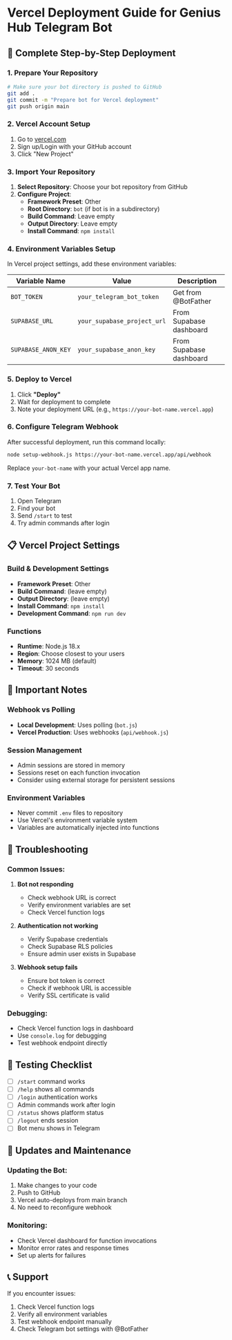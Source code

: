 # Vercel Deployment Guide for Genius Hub Telegram Bot

## 🚀 Complete Step-by-Step Deployment

### 1. **Prepare Your Repository**
```bash
# Make sure your bot directory is pushed to GitHub
git add .
git commit -m "Prepare bot for Vercel deployment"
git push origin main
```

### 2. **Vercel Account Setup**
1. Go to [vercel.com](https://vercel.com)
2. Sign up/Login with your GitHub account
3. Click "New Project"

### 3. **Import Your Repository**
1. **Select Repository**: Choose your bot repository from GitHub
2. **Configure Project**:
   - **Framework Preset**: Other
   - **Root Directory**: `bot` (if bot is in a subdirectory)
   - **Build Command**: Leave empty
   - **Output Directory**: Leave empty
   - **Install Command**: `npm install`

### 4. **Environment Variables Setup**
In Vercel project settings, add these environment variables:

| Variable Name | Value | Description |
|---------------|-------|-------------|
| `BOT_TOKEN` | `your_telegram_bot_token` | Get from @BotFather |
| `SUPABASE_URL` | `your_supabase_project_url` | From Supabase dashboard |
| `SUPABASE_ANON_KEY` | `your_supabase_anon_key` | From Supabase dashboard |

### 5. **Deploy to Vercel**
1. Click **"Deploy"**
2. Wait for deployment to complete
3. Note your deployment URL (e.g., `https://your-bot-name.vercel.app`)

### 6. **Configure Telegram Webhook**
After successful deployment, run this command locally:

```bash
node setup-webhook.js https://your-bot-name.vercel.app/api/webhook
```

Replace `your-bot-name` with your actual Vercel app name.

### 7. **Test Your Bot**
1. Open Telegram
2. Find your bot
3. Send `/start` to test
4. Try admin commands after login

## 📋 Vercel Project Settings

### Build & Development Settings
- **Framework Preset**: Other
- **Build Command**: (leave empty)
- **Output Directory**: (leave empty)
- **Install Command**: `npm install`
- **Development Command**: `npm run dev`

### Functions
- **Runtime**: Node.js 18.x
- **Region**: Choose closest to your users
- **Memory**: 1024 MB (default)
- **Timeout**: 30 seconds

## 🔧 Important Notes

### Webhook vs Polling
- **Local Development**: Uses polling (`bot.js`)
- **Vercel Production**: Uses webhooks (`api/webhook.js`)

### Session Management
- Admin sessions are stored in memory
- Sessions reset on each function invocation
- Consider using external storage for persistent sessions

### Environment Variables
- Never commit `.env` files to repository
- Use Vercel's environment variable system
- Variables are automatically injected into functions

## 🐛 Troubleshooting

### Common Issues:

1. **Bot not responding**
   - Check webhook URL is correct
   - Verify environment variables are set
   - Check Vercel function logs

2. **Authentication not working**
   - Verify Supabase credentials
   - Check Supabase RLS policies
   - Ensure admin user exists in Supabase

3. **Webhook setup fails**
   - Ensure bot token is correct
   - Check if webhook URL is accessible
   - Verify SSL certificate is valid

### Debugging:
- Check Vercel function logs in dashboard
- Use `console.log` for debugging
- Test webhook endpoint directly

## 📱 Testing Checklist

- [ ] `/start` command works
- [ ] `/help` shows all commands
- [ ] `/login` authentication works
- [ ] Admin commands work after login
- [ ] `/status` shows platform status
- [ ] `/logout` ends session
- [ ] Bot menu shows in Telegram

## 🔄 Updates and Maintenance

### Updating the Bot:
1. Make changes to your code
2. Push to GitHub
3. Vercel auto-deploys from main branch
4. No need to reconfigure webhook

### Monitoring:
- Check Vercel dashboard for function invocations
- Monitor error rates and response times
- Set up alerts for failures

## 📞 Support

If you encounter issues:
1. Check Vercel function logs
2. Verify all environment variables
3. Test webhook endpoint manually
4. Check Telegram bot settings with @BotFather
